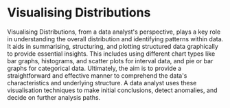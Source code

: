 # Visualising Distributions 

Visualising Distributions, from a data analyst's perspective, plays a key role in understanding the overall distribution and identifying patterns within data. It aids in summarising, structuring, and plotting structured data graphically to provide essential insights. This includes using different chart types like bar graphs, histograms, and scatter plots for interval data, and pie or bar graphs for categorical data. Ultimately, the aim is to provide a straightforward and effective manner to comprehend the data's characteristics and underlying structure. A data analyst uses these visualisation techniques to make initial conclusions, detect anomalies, and decide on further analysis paths.